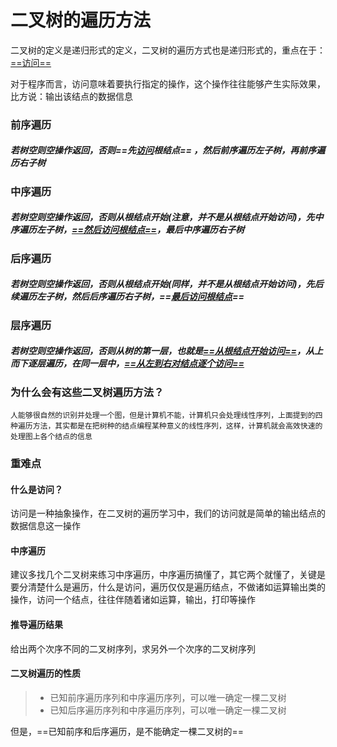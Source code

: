 # 二叉树的遍历方法

二叉树的定义是递归形式的定义，二叉树的遍历方式也是递归形式的，重点在于：<u>==访问==</u> 

对于程序而言，访问意味着要执行指定的操作，这个操作往往能够产生实际效果，比方说：输出该结点的数据信息

### 前序遍历

##### 若树空则空操作返回，否则==先<u>访问</u>根结点== ，然后前序遍历左子树，再前序遍历右子树

### 中序遍历

##### 若树空则空操作返回，否则从根结点开始(注意，并不是从根结点开始访问)，先中序遍历左子树，<u>==然后访问根结点==</u>，最后中序遍历右子树

### 后序遍历

##### 若树空则空操作返回，否则从根结点开始(同样，并不是从根结点开始访问)，先后续遍历左子树，然后后序遍历右子树，==<u>最后访问根结点</u>==

### 层序遍历

##### 若树空则空操作返回，否则从树的第一层，也就是<u>==从根结点开始访问==</u>，从上而下逐层遍历，在同一层中，<u>==从左到右对结点逐个访问==</u>



### 为什么会有这些二叉树遍历方法？

```
人能够很自然的识别并处理一个图，但是计算机不能，计算机只会处理线性序列，上面提到的四种遍历方法，其实都是在把树种的结点编程某种意义的线性序列，这样，计算机就会高效快速的处理图上各个结点的信息
```

### 重难点

#### 什么是访问？

访问是一种抽象操作，在二叉树的遍历学习中，我们的访问就是简单的输出结点的数据信息这一操作

#### 中序遍历

建议多找几个二叉树来练习中序遍历，中序遍历搞懂了，其它两个就懂了，关键是要分清楚什么是遍历，什么是访问，遍历仅仅是遍历结点，不做诸如运算输出类的操作，访问一个结点，往往伴随着诸如运算，输出，打印等操作

#### 推导遍历结果

给出两个次序不同的二叉树序列，求另外一个次序的二叉树序列

#### 二叉树遍历的性质

> - 已知前序遍历序列和中序遍历序列，可以唯一确定一棵二叉树
> - 已知后序遍历序列和中序遍历序列，可以唯一确定一棵二叉树

但是，==已知前序和后序遍历，是不能确定一棵二叉树的==

